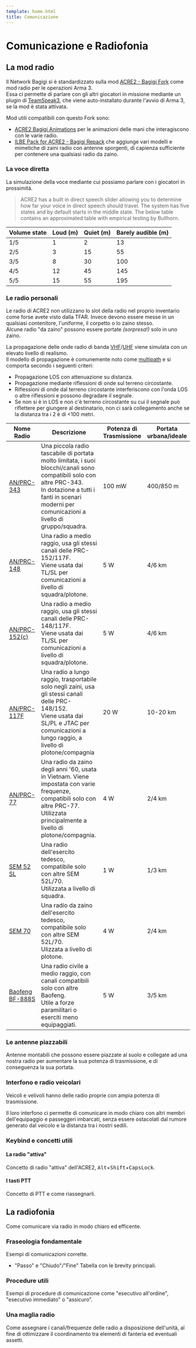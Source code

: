 ```yaml
---
template: home.html
title: Comunicazione
---
```


# Comunicazione e Radiofonia

## La mod radio

Il Network Bagigi si è standardizzato sulla mod [ACRE2 - Bagigi Fork](https://steamcommunity.com/sharedfiles/filedetails/?id=3012268676) come mod radio per le operazioni Arma 3.<br>
Essa ci permette di parlare con gli altri giocatori in missione mediante un plugin di [TeamSpeak3](https://teamspeak.com/en/downloads/#ts3client), che viene auto-installato durante l'avvio di Arma 3, se la mod è stata attivata.

Mod utili compatibili con questo Fork sono:

- [ACRE2 Bagigi Animations](https://steamcommunity.com/sharedfiles/filedetails/?id=3126781754) per le animazioni delle mani che interagiscono con le varie radio.
- [ILBE Pack for ACRE2 - Bagigi Repack](https://steamcommunity.com/sharedfiles/filedetails/?id=3065316263) che aggiunge vari modelli e mimetiche di zaini radio con antenne sporgenti, di capienza sufficiente per contenere una qualsiasi radio da zaino.

### La voce diretta

La simulazione della voce mediante cui possiamo parlare con i giocatori in prossimità.

> ACRE2 has a built in direct speech slider allowing you to determine how far your voice in direct speech should travel. The system has five states and by default starts in the middle state. The below table contains an approximated table with empirical testing by Bullhorn.

| Volume state | Loud (m)| Quiet (m)| Barely audible (m)|
| -------- | -------- | -------- | -------- |
| 1/5 | 1 | 2 | 13 |
| 2/5 | 3 | 15 | 55 |
| 3/5 | 8 | 30 | 100 |
| 4/5 | 12 | 45 | 145 |
| 5/5 | 15 | 55 | 195 |

### Le radio personali

Le radio di ACRE2 non utilizzano lo slot della radio nel proprio inventario come forse avete visto dalla TFAR. Invece devono essere messe in un qualsiasi contenitore, l'uniforme, il corpetto o lo zaino stesso.<br>
Alcune radio "da zaino" possono essere portate *(sorpresa!)* solo in uno zaino.

La propagazione delle onde radio di banda [VHF](https://it.wikipedia.org/wiki/Very_high_frequency)/[UHF](https://it.wikipedia.org/wiki/Ultra_high_frequency) viene simulata con un elevato livello di realismo.<br>
Il modello di propagazione è comunemente noto come [multipath](https://it.wikipedia.org/wiki/Multipath_fading) e si comporta secondo i seguenti criteri:

- Propagazione LOS con attenuazione su distanza.
- Propagazione mediante riflessioni di onde sul terreno circostante.
- Riflessioni di onde dal terreno circostante interferiscono con l'onda LOS o altre riflessioni e possono degradare il segnale.
- Se non si è in LOS e non c'è terreno circostante su cui il segnale può riflettere per giungere al destinatario, non ci sarà collegamento anche se la distanza tra i 2 è di <100 metri.

| Nome Radio | Descrizione | Potenza di Trasmissione | Portata urbana/ideale |
| ---------- | ----------- | ----------------------- | -------------- |
| [AN/PRC-343](https://acre2.idi-systems.com/wiki/radios/an-prc-343) | Una piccola radio tascabile di portata molto limitata, i suoi blocchi/canali sono compatibili solo con altre PRC-343.<br>In dotazione a tutti i fanti in scenari moderni per comunicazioni a livello di gruppo/squadra. | 100 mW | 400/850 m |
| [AN/PRC-148](https://acre2.idi-systems.com/wiki/radios/an-prc-148) | Una radio a medio raggio, usa gli stessi canali delle PRC-152/117F.<br>Viene usata dai TL/SL per comunicazioni a livello di squadra/plotone. | 5 W | 4/6 km |
| [AN/PRC-152&#40;c&#41;](https://acre2.idi-systems.com/wiki/radios/an-prc-152) | Una radio a medio raggio, usa gli stessi canali delle PRC-148/117F.<br>Viene usata dai TL/SL per comunicazioni a livello di squadra/plotone. | 5 W | 4/6 km |
| [AN/PRC-117F](https://acre2.idi-systems.com/wiki/radios/an-prc-117f) | Una radio a lungo raggio, trasportabile solo negli zaini, usa gli stessi canali delle PRC-148/152.<br>Viene usata dai SL/PL e JTAC per comunicazioni a lungo raggio, a livello di plotone/compagnia | 20 W | 10-20 km |
| [AN/PRC-77](https://acre2.idi-systems.com/wiki/radios/an-prc-77) | Una radio da zaino degli anni '60, usata in Vietnam. Viene impostata con varie frequenze, compatibili solo con altre PRC-77.<br>Utilizzata principalmente a livello di plotone/compagnia. | 4 W | 2/4 km |
| [SEM 52 SL](https://acre2.idi-systems.com/wiki/radios/sem-52-sl) | Una radio dell'esercito tedesco, compatibile solo con altre SEM 52L/70.<br>Utilizzata a livello di squadra. | 1 W | 1/3 km |
| [SEM 70](https://acre2.idi-systems.com/wiki/radios/sem-70) | Una radio da zaino dell'esercito tedesco, compatibile solo con altre SEM 52L/70.<br>Ulizzata a livello di plotone. | 4 W | 2/4 km |
| [Baofeng BF-888S](https://acre2.idi-systems.com/wiki/radios/bf-888s) | Una radio civile a medio raggio, con canali compatibili solo con altre Baofeng.<br>Utile a forze paramilitari o eserciti meno equipaggiati. | 5 W | 3/5 km |

### Le antenne piazzabili

Antenne montabili che possono essere piazzate al suolo e collegate ad una nostra radio per aumentare la sua potenza di trasmissione, e di conseguenza la sua portata.

### Interfono e radio veicolari

Veicoli e velivoli hanno delle radio proprie con ampia potenza di trasmissione.

Il loro interfono ci permette di comunicare in modo chiaro con altri membri dell'equipaggio e passeggeri imbarcati, senza essere ostacolati dal rumore generato dal veicolo e la distanza tra i nostri sedili.

### Keybind e concetti utili

#### La radio "attiva"

Concetto di radio "attiva" dell'ACRE2, <kbd>Alt</kbd>+<kbd>Shift</kbd>+<kbd>CapsLock</kbd>.

#### I tasti PTT

Concetto di PTT e come riassegnarli.

## La radiofonia

Come comunicare via radio in modo chiaro ed efficente.

### Fraseologia fondamentale

Esempi di comunicazioni corrette.
- "Passo" e "Chiudo"/"Fine"
Tabella con le brevity principali.

### Procedure utili

Esempi di procedure di comunicazione come "esecutivo all'ordine", "esecutivo immediato" o "assicuro".

### Una maglia radio

Come assegnare i canali/frequenze delle radio a disposizione dell'unità, al fine di ottimizzare il coordinamento tra elementi di fanteria ed eventuali assetti.
